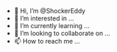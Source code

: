 - 👋 Hi, I’m @ShockerEddy
- 👀 I’m interested in ...
- 🌱 I’m currently learning ...
- 💞️ I’m looking to collaborate on ...
- 📫 How to reach me ...

<!---
ShockerEddy/ShockerEddy is a ✨ special ✨ repository because its `README.md` (this file) appears on your GitHub profile.
You can click the Preview link to take a look at your changes.
--->
